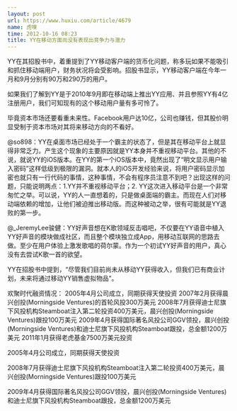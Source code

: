 ```yaml
---
layout: post
url: https://www.huxiu.com/article/4679
name: 虎嗅
time: 2012-10-16 08:23
title: YY在移动方面尚没有表现出竞争力与潜力
---
```

YY在其招股书中，着重提到了YY移动客户端的货币化问题，称多玩如果不能吸引和抓住移动端用户，财务状况将会受影响。招股书显示，YY移动客户端在今年一月和9月分别有90万和290万的用户。

如果我们了解到YY是于2010年9月即在移动端上推出YY应用、并且参照YY有4亿注册用户，我们可知现有的这个移动用户量有多可怜了。

毕竟资本市场还要看重未来性。Facebook用户达10亿，公司也赚钱，但其股价明显受制于资本市场对其将来移动方向的不看好。

@so898：YY在桌面市场已经处于一个霸主的状态了，但是其在移动平台上就显得非常乏力。产生这个现象的主要原因就是YY本身并不重视移动平台。其他的不说，就说YY的iOS版本。在YY的第一个iOS版本中，竟然出现了“明文显示用户输入密码”这样低级到极限的漏洞。就本人的iOS开发经验来说，将用户密码显示加密也就只有一行代码的事情，这种事情，不会有程序员注意不到吧？出现这样的问题，只能说明两点：1.YY并不重视移动平台；2. YY这次进入移动平台是一个非常匆忙之举。可以说，YY的人一直想着的，只是做桌面端的霸主。而现在人们对移动端依赖的增加，让他们被迫推出移动版。而这种被动之举，很有可能就是YY退败的第一步。

@_JeremyLee骏健：YY好声音想在K歌领域反击唱吧，不仅要在YY语音中植入YY好声音的模块做成社区，而且整个模块独立成App，用移动互联网的思路去做。至少在用户体验上激发歌唱的荷尔蒙。作为一个初试YY好声音的用户，真心没有去尝试K歌一首的欲望。

YY在招股书中提到，“尽管我们目前尚未从移动YY获得收入，但我们已有商业计划，未来将通过移动YY销售虚拟物品”。

欢聚时代融资情况： 2005年4月公司成立，同期获得天使投资 2007年2月获得晨兴创投(Morningside Ventures)的首轮风投300万美元 2008年7月获得迪士尼旗下风投机构Steamboat注入第二轮投资400万美元，晨兴创投(Morningside Ventures)跟投100万美元 2009年4月获得国际著名风投公司GGV领投，晨兴创投(Morningside Ventures)和迪士尼旗下风投机构Steamboat跟投，总金额1200万美元 2011年1月获得老虎基金7500万美元投资

2005年4月公司成立，同期获得天使投资

2008年7月获得迪士尼旗下风投机构Steamboat注入第二轮投资400万美元，晨兴创投(Morningside Ventures)跟投100万美元

2009年4月获得国际著名风投公司GGV领投，晨兴创投(Morningside Ventures)和迪士尼旗下风投机构Steamboat跟投，总金额1200万美元

